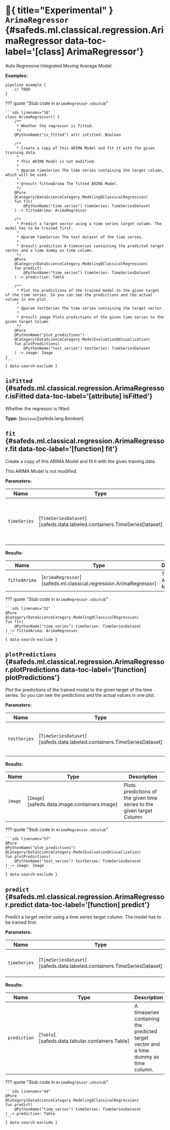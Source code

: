 [//]: # (DO NOT EDIT THIS FILE DIRECTLY. Instead, edit the corresponding stub file and execute `npm run docs:api`.)

# :test_tube:{ title="Experimental" } <code class="doc-symbol doc-symbol-class"></code> `ArimaRegressor` {#safeds.ml.classical.regression.ArimaRegressor data-toc-label='[class] ArimaRegressor'}

Auto Regressive Integrated Moving Average Model.

**Examples:**

```sds
pipeline example {
    // TODO
}
```

??? quote "Stub code in `ArimaRegressor.sdsstub`"

    ```sds linenums="16"
    class ArimaRegressor() {
        /**
         * Whether the regressor is fitted.
         */
        @PythonName("is_fitted") attr isFitted: Boolean

        /**
         * Create a copy of this ARIMA Model and fit it with the given training data.
         *
         * This ARIMA Model is not modified.
         *
         * @param timeSeries The time series containing the target column, which will be used.
         *
         * @result fittedArima The fitted ARIMA Model.
         */
        @Pure
        @Category(DataScienceCategory.ModelingQClassicalRegression)
        fun fit(
            @PythonName("time_series") timeSeries: TimeSeriesDataset
        ) -> fittedArima: ArimaRegressor

        /**
         * Predict a target vector using a time series target column. The model has to be trained first.
         *
         * @param timeSeries The test dataset of the time series.
         *
         * @result prediction A timeseries containing the predicted target vector and a time dummy as time column.
         */
        @Pure
        @Category(DataScienceCategory.ModelingQClassicalRegression)
        fun predict(
            @PythonName("time_series") timeSeries: TimeSeriesDataset
        ) -> prediction: Table

        /**
         * Plot the predictions of the trained model to the given target of the time series. So you can see the predictions and the actual values in one plot.
         *
         * @param testSeries The time series containing the target vector.
         *
         * @result image Plots predictions of the given time series to the given target Column
         */
        @Pure
        @PythonName("plot_predictions")
        @Category(DataScienceCategory.ModelEvaluationQVisualization)
        fun plotPredictions(
            @PythonName("test_series") testSeries: TimeSeriesDataset
        ) -> image: Image
    }
    ```
    { data-search-exclude }

## <code class="doc-symbol doc-symbol-attribute"></code> `isFitted` {#safeds.ml.classical.regression.ArimaRegressor.isFitted data-toc-label='[attribute] isFitted'}

Whether the regressor is fitted.

**Type:** [`Boolean`][safeds.lang.Boolean]

## <code class="doc-symbol doc-symbol-function"></code> `fit` {#safeds.ml.classical.regression.ArimaRegressor.fit data-toc-label='[function] fit'}

Create a copy of this ARIMA Model and fit it with the given training data.

This ARIMA Model is not modified.

**Parameters:**

| Name | Type | Description | Default |
|------|------|-------------|---------|
| `timeSeries` | [`TimeSeriesDataset`][safeds.data.labeled.containers.TimeSeriesDataset] | The time series containing the target column, which will be used. | - |

**Results:**

| Name | Type | Description |
|------|------|-------------|
| `fittedArima` | [`ArimaRegressor`][safeds.ml.classical.regression.ArimaRegressor] | The fitted ARIMA Model. |

??? quote "Stub code in `ArimaRegressor.sdsstub`"

    ```sds linenums="31"
    @Pure
    @Category(DataScienceCategory.ModelingQClassicalRegression)
    fun fit(
        @PythonName("time_series") timeSeries: TimeSeriesDataset
    ) -> fittedArima: ArimaRegressor
    ```
    { data-search-exclude }

## <code class="doc-symbol doc-symbol-function"></code> `plotPredictions` {#safeds.ml.classical.regression.ArimaRegressor.plotPredictions data-toc-label='[function] plotPredictions'}

Plot the predictions of the trained model to the given target of the time series. So you can see the predictions and the actual values in one plot.

**Parameters:**

| Name | Type | Description | Default |
|------|------|-------------|---------|
| `testSeries` | [`TimeSeriesDataset`][safeds.data.labeled.containers.TimeSeriesDataset] | The time series containing the target vector. | - |

**Results:**

| Name | Type | Description |
|------|------|-------------|
| `image` | [`Image`][safeds.data.image.containers.Image] | Plots predictions of the given time series to the given target Column |

??? quote "Stub code in `ArimaRegressor.sdsstub`"

    ```sds linenums="57"
    @Pure
    @PythonName("plot_predictions")
    @Category(DataScienceCategory.ModelEvaluationQVisualization)
    fun plotPredictions(
        @PythonName("test_series") testSeries: TimeSeriesDataset
    ) -> image: Image
    ```
    { data-search-exclude }

## <code class="doc-symbol doc-symbol-function"></code> `predict` {#safeds.ml.classical.regression.ArimaRegressor.predict data-toc-label='[function] predict'}

Predict a target vector using a time series target column. The model has to be trained first.

**Parameters:**

| Name | Type | Description | Default |
|------|------|-------------|---------|
| `timeSeries` | [`TimeSeriesDataset`][safeds.data.labeled.containers.TimeSeriesDataset] | The test dataset of the time series. | - |

**Results:**

| Name | Type | Description |
|------|------|-------------|
| `prediction` | [`Table`][safeds.data.tabular.containers.Table] | A timeseries containing the predicted target vector and a time dummy as time column. |

??? quote "Stub code in `ArimaRegressor.sdsstub`"

    ```sds linenums="44"
    @Pure
    @Category(DataScienceCategory.ModelingQClassicalRegression)
    fun predict(
        @PythonName("time_series") timeSeries: TimeSeriesDataset
    ) -> prediction: Table
    ```
    { data-search-exclude }
